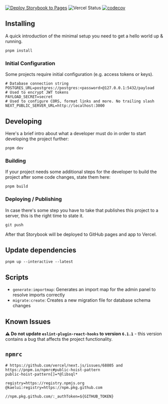 [![Deploy Storybook to Pages](https://github.com/mikaelbalin/mikaelbalin.github.io/actions/workflows/storybook.yml/badge.svg?branch=main)](https://github.com/mikaelbalin/mikaelbalin.github.io/actions/workflows/storybook.yml)
![Vercel Status](https://vercelbadge.vercel.app/api/mikaelbalin/mikaelbalin.github.io?style=flat)
[![codecov](https://codecov.io/gh/mikaelbalin/mikaelbalin.github.io/branch/main/graph/badge.svg)](https://codecov.io/gh/mikaelbalin/mikaelbalin.github.io)

## Installing

A quick introduction of the minimal setup you need to get a hello world up & running.

```shell
pnpm install
```

### Initial Configuration

Some projects require initial configuration (e.g. access tokens or keys).

```shell
# Database connection string
POSTGRES_URL=postgres://postgres:<password>@127.0.0.1:5432/payload
# Used to encrypt JWT tokens
PAYLOAD_SECRET=secret
# Used to configure CORS, format links and more. No trailing slash
NEXT_PUBLIC_SERVER_URL=http://localhost:3000
```

## Developing

Here's a brief intro about what a developer must do in order to start developing the project further:

```shell
pnpm dev
```

### Building

If your project needs some additional steps for the developer to build the
project after some code changes, state them here:

```shell
pnpm build
```

### Deploying / Publishing

In case there's some step you have to take that publishes this project to a
server, this is the right time to state it.

```shell
git push
```

After that Storybook will be deployed to GitHub pages and app to Vercel.

## Update dependencies

```shell
pnpm up --interactive --latest
```

## Scripts

- `generate:importmap`: Generates an import map for the admin panel to resolve imports correctly
- `migrate:create`: Creates a new migration file for database schema changes

## Known Issues

**⚠️ Do not update `eslint-plugin-react-hooks` to version `6.1.1`** - this version contains a bug that affects the project functionality.

## `npmrc`

```
# https://github.com/vercel/next.js/issues/68805 and https://pnpm.io/npmrc#public-hoist-pattern
public-hoist-pattern[]=*@libsql*

registry=https://registry.npmjs.org
@kaelui:registry=https://npm.pkg.github.com

//npm.pkg.github.com/:_authToken=${GITHUB_TOKEN}
```
